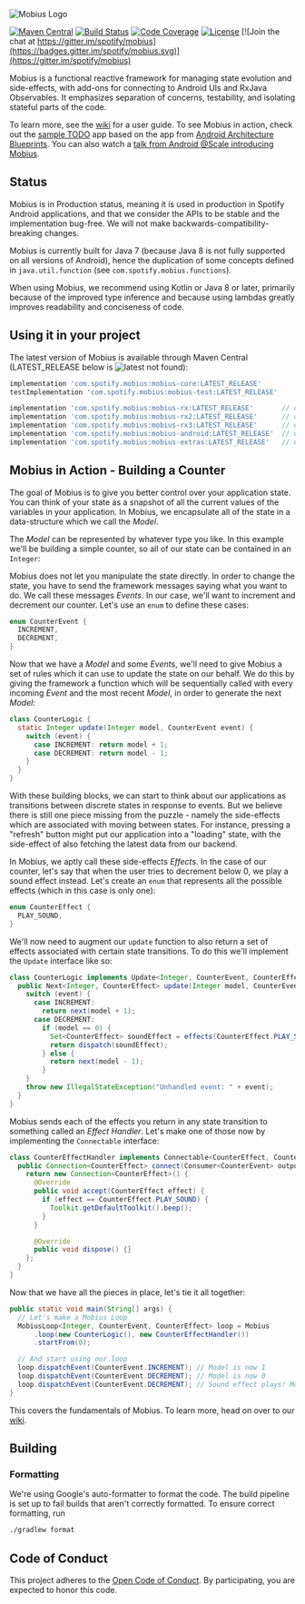 ![Mobius Logo](https://github.com/spotify/mobius/wiki/mobius-logo.png)

[![Maven Central](https://img.shields.io/maven-central/v/com.spotify.mobius/mobius-core.svg)](https://search.maven.org/#search%7Cga%7C1%7Cg%3A%22com.spotify.mobius%22)
[![Build Status](https://travis-ci.org/spotify/mobius.svg?branch=master)](https://travis-ci.org/spotify/mobius)
[![Code Coverage](https://codecov.io/gh/spotify/mobius/branch/master/graph/badge.svg)](https://codecov.io/gh/spotify/mobius)
[![License](https://img.shields.io/github/license/spotify/mobius.svg)](LICENSE)
[![Join the chat at https://gitter.im/spotify/mobius](https://badges.gitter.im/spotify/mobius.svg)](https://gitter.im/spotify/mobius)

Mobius is a functional reactive framework for managing state evolution and side-effects, with add-ons for connecting to Android UIs and RxJava Observables. It emphasizes separation of concerns, testability, and isolating stateful parts of the code.

To learn more, see the [wiki](https://github.com/spotify/mobius/wiki) for a user guide. To see Mobius in action, check out the [sample TODO](https://github.com/spotify/mobius-android-sample) app based on the app from [Android Architecture Blueprints](https://github.com/googlesamples/android-architecture). You can also
watch a [talk from Android @Scale introducing Mobius](https://www.facebook.com/atscaleevents/videos/2025571921049235/).

## Status

Mobius is in Production status, meaning it is used in production in Spotify Android applications, and that we consider the APIs to be stable and the implementation bug-free. We will not make backwards-compatibility-breaking changes.

Mobius is currently built for Java 7 (because Java 8 is not fully supported on all versions of Android), hence the duplication of some concepts defined in `java.util.function` (see `com.spotify.mobius.functions`).

When using Mobius, we recommend using Kotlin or Java 8 or later, primarily because of the improved type inference and because using lambdas greatly improves readability and conciseness of code.

## Using it in your project

The latest version of Mobius is available through Maven Central (LATEST_RELEASE below is ![latest not found](https://img.shields.io/maven-central/v/com.spotify.mobius/mobius-core.svg)):

```groovy
implementation 'com.spotify.mobius:mobius-core:LATEST_RELEASE'
testImplementation 'com.spotify.mobius:mobius-test:LATEST_RELEASE'

implementation 'com.spotify.mobius:mobius-rx:LATEST_RELEASE'       // only for RxJava 1 support
implementation 'com.spotify.mobius:mobius-rx2:LATEST_RELEASE'      // only for RxJava 2 support
implementation 'com.spotify.mobius:mobius-rx3:LATEST_RELEASE'      // only for RxJava 3 support
implementation 'com.spotify.mobius:mobius-android:LATEST_RELEASE'  // only for Android support
implementation 'com.spotify.mobius:mobius-extras:LATEST_RELEASE'   // utilities for common patterns
```

## Mobius in Action - Building a Counter

The goal of Mobius is to give you better control over your application state. You can think of your state as a snapshot of all the current values of the variables in your application. In Mobius, we encapsulate all of the state in a data-structure which we call the *Model*.

The *Model* can be represented by whatever type you like. In this example we'll be building a simple counter, so all of our state can be contained in an `Integer`:

Mobius does not let you manipulate the state directly. In order to change the state, you have to send the framework messages saying what you want to do. We call these messages *Events*. In our case, we'll want to increment and decrement our counter. Let's use an `enum` to define these cases:
```java
enum CounterEvent {
  INCREMENT,
  DECREMENT,
}
```

Now that we have a *Model* and some *Event*s, we'll need to give Mobius a set of rules which it can use to update the state on our behalf. We do this by giving the framework a function which will be sequentially called with every incoming *Event* and the most recent *Model*, in order to generate the next *Model*:
```java
class CounterLogic {
  static Integer update(Integer model, CounterEvent event) {
    switch (event) {
      case INCREMENT: return model + 1;
      case DECREMENT: return model - 1;
    }
  }
}
```

With these building blocks, we can start to think about our applications as transitions between discrete states in response to events. But we believe there is still one piece missing from the puzzle - namely the side-effects which are associated with moving between states. For instance, pressing a "refresh" button might put our application into a "loading" state, with the side-effect of also fetching the latest data from our backend.

In Mobius, we aptly call these side-effects *Effect*s. In the case of our counter, let's say that when the user tries to decrement below 0, we play a sound effect instead. Let's create an `enum` that represents all the possible effects (which in this case is only one):
```java
enum CounterEffect {
  PLAY_SOUND,
}
```

We'll now need to augment our `update` function to also return a set of effects associated with certain state transitions. To do this we'll implement the `Update` interface like so:

```java
class CounterLogic implements Update<Integer, CounterEvent, CounterEffect> {
  public Next<Integer, CounterEffect> update(Integer model, CounterEvent event) {
    switch (event) {
      case INCREMENT:
        return next(model + 1);
      case DECREMENT:
        if (model == 0) {
          Set<CounterEffect> soundEffect = effects(CounterEffect.PLAY_SOUND);
          return dispatch(soundEffect);
        } else {
          return next(model - 1);
        }
    }
    throw new IllegalStateException("Unhandled event: " + event);
  }
}
```

Mobius sends each of the effects you return in any state transition to something called an *Effect Handler*. Let's make one of those now by implementing the `Connectable` interface:
```java
class CounterEffectHandler implements Connectable<CounterEffect, CounterEvent> {
  public Connection<CounterEffect> connect(Consumer<CounterEvent> output) {
    return new Connection<CounterEffect>() {
      @Override
      public void accept(CounterEffect effect) {
        if (effect == CounterEffect.PLAY_SOUND) {
          Toolkit.getDefaultToolkit().beep();
        }
      }

      @Override
      public void dispose() {}
    };
  }
}
```

Now that we have all the pieces in place, let's tie it all together:
```java
public static void main(String[] args) {
  // Let's make a Mobius Loop
  MobiusLoop<Integer, CounterEvent, CounterEffect> loop = Mobius
      .loop(new CounterLogic(), new CounterEffectHandler())
      .startFrom(0);

  // And start using our loop
  loop.dispatchEvent(CounterEvent.INCREMENT); // Model is now 1
  loop.dispatchEvent(CounterEvent.DECREMENT); // Model is now 0
  loop.dispatchEvent(CounterEvent.DECREMENT); // Sound effect plays! Model is still 0
}
```

This covers the fundamentals of Mobius. To learn more, head on over to our [wiki](/../../wiki).

## Building

### Formatting

We're using Google's auto-formatter to format the code. The build pipeline is set up to fail builds that aren't correctly formatted. To ensure correct formatting, run

```bash
./gradlew format
```

## Code of Conduct

This project adheres to the [Open Code of Conduct][code-of-conduct]. By participating, you are expected to honor this code.

[code-of-conduct]: https://github.com/spotify/code-of-conduct/blob/master/code-of-conduct.md
